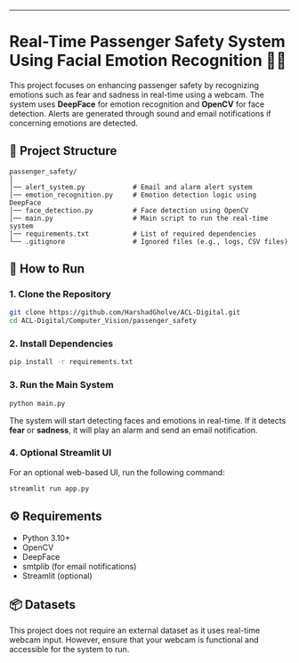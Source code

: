 ---

# **Real-Time Passenger Safety System Using Facial Emotion Recognition** 🚨😊

This project focuses on enhancing passenger safety by recognizing emotions such as fear and sadness in real-time using a webcam. The system uses **DeepFace** for emotion recognition and **OpenCV** for face detection. Alerts are generated through sound and email notifications if concerning emotions are detected.

## **📂 Project Structure**  
```
passenger_safety/
│
│── alert_system.py            # Email and alarm alert system
│── emotion_recognition.py     # Emotion detection logic using DeepFace
│── face_detection.py          # Face detection using OpenCV
│── main.py                    # Main script to run the real-time system
│── requirements.txt           # List of required dependencies
└── .gitignore                 # Ignored files (e.g., logs, CSV files)
```

## **🚀 How to Run**  
### **1. Clone the Repository**  
```bash
git clone https://github.com/HarshadGholve/ACL-Digital.git
cd ACL-Digital/Computer_Vision/passenger_safety
```

### **2. Install Dependencies**  
```bash
pip install -r requirements.txt
```

### **3. Run the Main System**  
```bash
python main.py
```

The system will start detecting faces and emotions in real-time. If it detects **fear** or **sadness**, it will play an alarm and send an email notification.

### **4. Optional Streamlit UI**  
For an optional web-based UI, run the following command:
```bash
streamlit run app.py
```

## **⚙️ Requirements**  
- Python 3.10+  
- OpenCV  
- DeepFace  
- smtplib (for email notifications)  
- Streamlit (optional)

## **📦 Datasets**  
This project does not require an external dataset as it uses real-time webcam input. However, ensure that your webcam is functional and accessible for the system to run.
